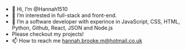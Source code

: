 - 👋 Hi, I’m @Hannah1510
- 👀 I’m interested in full-stack and front-end.
- 🌱 I’m a software developer with experince in JavaScript, CSS, HTML, Python, Github, React, JSON and Node.js
- Please checkout my projects! 
- 📫 How to reach me hannah.brooke.m@hotmail.co.uk

<!---
Hannah1510/Hannah1510 is a ✨ special ✨ repository because its `README.md` (this file) appears on your GitHub profile.
You can click the Preview link to take a look at your changes.
--->

